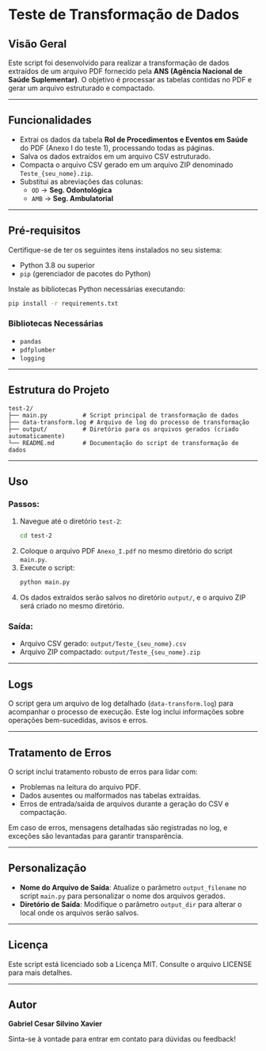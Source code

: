 # Teste de Transformação de Dados

## Visão Geral

Este script foi desenvolvido para realizar a transformação de dados extraídos de um arquivo PDF fornecido pela **ANS (Agência Nacional de Saúde Suplementar)**. O objetivo é processar as tabelas contidas no PDF e gerar um arquivo estruturado e compactado.

---

## Funcionalidades

- Extrai os dados da tabela **Rol de Procedimentos e Eventos em Saúde** do PDF (Anexo I do teste 1), processando todas as páginas.
- Salva os dados extraídos em um arquivo CSV estruturado.
- Compacta o arquivo CSV gerado em um arquivo ZIP denominado `Teste_{seu_nome}.zip`.
- Substitui as abreviações das colunas:
  - `OD` → **Seg. Odontológica**
  - `AMB` → **Seg. Ambulatorial**

---

## Pré-requisitos

Certifique-se de ter os seguintes itens instalados no seu sistema:
- Python 3.8 ou superior
- `pip` (gerenciador de pacotes do Python)

Instale as bibliotecas Python necessárias executando:
```bash
pip install -r requirements.txt
```

### Bibliotecas Necessárias
- `pandas`
- `pdfplumber`
- `logging`

---

## Estrutura do Projeto

```
test-2/
├── main.py          # Script principal de transformação de dados
├── data-transform.log # Arquivo de log do processo de transformação
├── output/          # Diretório para os arquivos gerados (criado automaticamente)
└── README.md        # Documentação do script de transformação de dados
```

---

## Uso

### Passos:
1. Navegue até o diretório `test-2`:
   ```bash
   cd test-2
   ```
2. Coloque o arquivo PDF `Anexo_I.pdf` no mesmo diretório do script `main.py`.
3. Execute o script:
   ```bash
   python main.py
   ```
4. Os dados extraídos serão salvos no diretório `output/`, e o arquivo ZIP será criado no mesmo diretório.

### Saída:
- Arquivo CSV gerado: `output/Teste_{seu_nome}.csv`
- Arquivo ZIP compactado: `output/Teste_{seu_nome}.zip`

---

## Logs

O script gera um arquivo de log detalhado (`data-transform.log`) para acompanhar o processo de execução. Este log inclui informações sobre operações bem-sucedidas, avisos e erros.

---

## Tratamento de Erros

O script inclui tratamento robusto de erros para lidar com:
- Problemas na leitura do arquivo PDF.
- Dados ausentes ou malformados nas tabelas extraídas.
- Erros de entrada/saída de arquivos durante a geração do CSV e compactação.

Em caso de erros, mensagens detalhadas são registradas no log, e exceções são levantadas para garantir transparência.

---

## Personalização

- **Nome do Arquivo de Saída**: Atualize o parâmetro `output_filename` no script `main.py` para personalizar o nome dos arquivos gerados.
- **Diretório de Saída**: Modifique o parâmetro `output_dir` para alterar o local onde os arquivos serão salvos.

---

## Licença

Este script está licenciado sob a Licença MIT. Consulte o arquivo LICENSE para mais detalhes.

---

## Autor

**Gabriel Cesar Silvino Xavier**

Sinta-se à vontade para entrar em contato para dúvidas ou feedback!